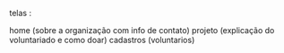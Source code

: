 telas :

home (sobre a organização com info de contato)
projeto (explicação do voluntariado e como doar)
cadastros (voluntarios)

